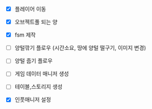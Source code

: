 - [x] 플레이어 이동
- [x] 오브젝트풀 되는 양
- [x] fsm 제작
- [ ] 양털깎기 플로우 (시간소요, 땅에 양털 떨구기, 이미지 변경)
- [ ] 양털 줍기 플로우
- [ ] 게임 데이터 매니저 생성
- [ ] 테이블,스토리지 생성
- [x] 인풋매니저 설정


